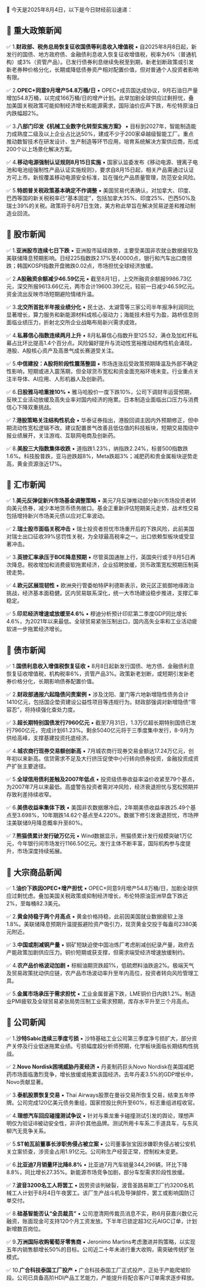 📅 今天是2025年8月4日，以下是今日财经前沿速递：

## 📌 重大政策新闻
✅ 1.**财政部、税务总局恢复征收国债等利息收入增值税**
▪️ 自2025年8月8日起，新发行的国债、地方政府债、金融债利息收入恢复征收增值税，税率为6%（普通机构）或3%（资管产品）。已发行债券利息继续免税至到期，新老划断政策或引发新老券种价格分化，长期或降低债券资产相对配置价值，但对普通个人投资者影响有限。

✅ 2.**OPEC+同意9月增产54.8万桶/日**
▪️ OPEC+成员国达成协议，9月石油日产量增加54.8万桶，以完成166万桶/日的增产计划。此举加剧全球供应过剩担忧，叠加美国关税政策可能抑制经济增长和能源需求，国际油价应声下跌，布伦特原油日内跌幅超2%。

✅ 3.**八部门印发《机械工业数字化转型实施方案》**
▪️ 目标到2027年，智能制造能力成熟度二级及以上企业占比达50%，建成不少于200家卓越级智能工厂。重点推动数智技术在研发设计、生产制造等环节应用，培育系统解决方案供应商，形成200个以上场景化解决方案。

✅ 4.**移动电源强制认证规则8月15日实施**
▪️ 国家认监委发布《移动电源、锂离子电池和电池组强制性产品认证实施规则》，要求自8月15日起，相关产品需通过认证方可上市。新规覆盖移动电源安全标准，旨在强化产品质量管理，防范安全风险。

✅ 5.**特朗普关税政策基本确定不作调整**
▪️ 美国贸易代表确认，对加拿大、印度、巴西等国的新关税税率已“基本固定”，包括加拿大35%、印度25%、巴西50%及瑞士39%的关税。政策将于8月7日生效，美方称此举旨在解决贸易逆差和推动制造业回流。

## 📌 股市新闻
✅ 1.**亚洲股市连续七日下跌**
▪️ 亚洲股市延续跌势，主要受美国非农就业数据疲软及美联储降息预期影响。日经225指数跌2.17%至40000点，银行和汽车出口商领跌；韩国KOSPI指数开盘微跌0.02点，市场担忧全球经济放缓。

✅ 2.**A股融资余额减少46.59亿元**
▪️ 截至8月1日，上交所融资余额报9986.73亿元，深交所报9613.66亿元，两市合计19600.39亿元，较前一日减少46.59亿元。资金流出反映市场短期避险情绪升温。

✅ 3.**北交所首批半年报业绩分化**
▪️ 民士达、太湖雪等三家公司半年报净利润同比显著增长，算力服务和新能源材料成核心驱动力；海能技术扭亏为盈，路桥信息则面临业绩压力，折射北交所企业战略布局新兴需求成效。

✅ 4.**私募信心指数连续两月上升**
▪️ 8月私募信心指数升至125.52，满仓及加杠杆私募占比环比提高1.4个百分点。风险偏好提升与流动性宽裕推动结构性机会涌现，港股、A股核心资产及高景气成长赛道受关注。

✅ 5.**中信建投：A股将阶段性震荡整固**
▪️ 市场连涨后受政策预期降温及外部不确定性影响，短期或进入震荡期，但全球货币宽松和资金面充裕环境未变。行业重点关注半导体、AI应用、人形机器人及创新药。

✅ 6.**日股雅马哈重挫10%**
▪️ 雅马哈股价一度下跌10%，公司下调财年运营预期，反映工业活动放缓及高失业率对国内经济的拖累。日本制造业面临出口压力与消费信心下降双重挑战。

✅ 7.**港股策略关注结构性机会**
▪️ 华泰证券指出，港股回调主因内外预期修正，但中期流动性宽松逻辑不改。建议配置景气改善且低估值的科技板块，短期交易围绕中报业绩展开，关注游戏、互联网电商及创新药。

✅ 8.**美股三大指数集体收跌**
▪️ 道指跌1.23%，纳指跌2.24%，标普500指数跌1.6%。科技股普跌，亚马逊跌超8%，Meta跌超3%；减肥药和贵金属板块逆势走高，黄金资源涨近17%。

## 📌 汇市新闻
✅ 1.**美元反弹促新兴市场基金调整策略**
▪️ 美元7月反弹推动部分新兴市场投资者转向美元债券，减少本地货币债务敞口。基金正重新评估短期美元走势，战术性交易包括增持新兴市场美元债以应对汇率波动。

✅ 2.**瑞士股市面临关税冲击**
▪️ 瑞士投资者担忧市场重开后的下跌风险，此前美国对瑞士出口征收39%惩罚性关税，为全球最高税率之一。出口依赖型板块或受显著冲击。

✅ 3.**英镑汇率承压于BOE降息预期**
▪️ 尽管英国通胀上行，英国央行或于8月5日再次降息。税收增加和消费疲软拖累经济，企业招聘放缓，货币政策宽松预期压制英镑走势。

✅ 4.**欧元区展现韧性**
▪️ 欧洲央行管委帕特萨利德斯表示，欧元区正抵御地缘政治挑战，经济基本面稳健。区内贸易联系深化，统一大市场建设稳步推进，支撑汇率稳定。

✅ 5.**印尼经济增速或放缓至4.6%**
▪️ 穆迪分析预计印尼第二季度GDP同比增长4.6%，为2021年以来最低。全球贸易紧张压制出口，国内高失业率和工业活动疲软进一步拖累经济增长。

## 📌 债市新闻
✅ 1.**国债利息收入增值税恢复征收**
▪️ 8月8日起新发行国债、地方债、金融债利息恢复征收增值税，机构税率6%，资管产品3%。政策新老划断，或短期引发新老券价格分化，长期影响债券配置价值。

✅ 2.**财政部通报六起隐债问责案例**
▪️ 涉及沈阳、厦门等六地新增隐性债务合计1410亿元，包括国企垫资建设公益性项目等违规行为。财政部强调对新增隐债“零容忍”，将持续强化查处力度。

✅ 3.**超长期特别国债发行7960亿元**
▪️ 截至7月31日，1.3万亿超长期特别国债已发行7960亿元，完成计划61.23%。剩余5040亿元将于三季度集中发行，8-9月为供给高峰，支撑基建投资托底经济。

✅ 4.**城农商行现券交易额创新高**
▪️ 7月城农商行现券交易金额达17.24万亿元，创年初以来新高。信贷需求不足及大行挤压促使中小行转向债券投资，金融投资成资产扩张主要途径。

✅ 5.**全球信用债利差触及2007年低点**
▪️ 投资级债券收益率溢价收紧至79个基点，为2007年7月以来最低。高盛警告投资者需对冲风险，经济衰退担忧与宽松预期并存致利差持续收窄。

✅ 6.**美债收益率集体下跌**
▪️ 美国非农数据爆冷后，2年期美债收益率跌25.49个基点至3.698%，10年期跌14.62个基点至4.220%。数据下修引发衰退担忧，市场押注美联储9月降息概率升至80%。

✅ 7.**熊猫债累计发行破万亿元**
▪️ Wind数据显示，熊猫债累计发行规模突破1万亿元，今年银行间市场发行1166.50亿元。发行主体不断丰富，国际机构参与度提升，市场深度持续拓展。

## 📌 大宗商品新闻
✅ 1.**油价下跌因OPEC+增产担忧**
▪️ OPEC+同意9月增产54.8万桶/日，加剧全球供应过剩忧虑。叠加美国关税政策或抑制经济增长，布伦特原油亚洲早盘下跌近2%，至每桶82.3美元。

✅ 2.**黄金持稳于两个月高点**
▪️ 黄金价格持稳，此前因美国就业数据疲软上涨1.8%。美联储降息预期升温提振避险资产吸引力，现货黄金交投于每盎司2380美元附近。

✅ 3.**中国或削减铜产量**
▪️ 铜矿短缺迫使中国冶炼厂考虑削减创纪录产量，政府去产能政策加剧供应压力。铜价短期或获支撑，但需求端受经济增速放缓制约。

✅ 4.**农产品价格波动加剧**
▪️ 棕榈油期货跌超1%，低硫燃料油跌逾2%。极端天气及贸易政策扰动供应链，农产品市场波动率升至年内高位，投资者转向风险管理工具。

✅ 5.**金属市场承压于需求担忧**
▪️ 工业金属普遍下跌，LME铜价日内跌1.2%。制造业PMI疲软及全球贸易紧张局势压制工业需求预期，库存水平升至三个月高点。

## 📌 公司新闻
✅ 1.**沙特Sabic连续三季度亏损**
▪️ 沙特基础工业公司第三季度净亏损扩大，部分资产关停及行业低迷拖累业绩。亏损幅度超分析师预期，化学板块面临长期结构性挑战。

✅ 2.**Novo Nordisk困境威胁丹麦经济**
▪️ 丹麦制药巨头Novo Nordisk在美国减肥药市场面临激烈竞争，增长放缓或拖累该国经济。去年丹麦3.5%的GDP增长中，Novo贡献显著。

✅ 3.**泰航股票恢复交易**
▪️ Thai Airways股票在曼谷交易所恢复交易，结束五年停牌。公司完成120亿美元债务重组，国家控股比例升至60%，标志重组进程收官。

✅ 4.**理想汽车回应碰撞测试争议**
▪️ 针对与乘龙重卡碰撞测试引发的舆论，理想声明仅为验证i8被动安全性，非评价其他品牌。测试所用卡车系二手道具车，与东风柳汽无竞争关系。

✅ 5.**ST帕瓦前董事长涉职务侵占被立案**
▪️ 公司董事张宝因涉嫌职务侵占被公安机关立案侦查，涉资金占用1.91亿元。公司称生产经营正常，控制权未变更。

✅ 6.**比亚迪7月销量环比降8.8%**
▪️ 比亚迪7月汽车销量344,296辆，环比下降8.8%，同比增长27.35%。新能源市场竞争加剧，部分车型需求阶段性放缓。

✅ 7.**波音3200名工人将罢工**
▪️ 因劳资谈判破裂，波音圣路易斯工厂约3200名机械工人计划于8月4日午夜罢工。该厂生产战斗机及导弹部件，罢工或影响国防订单交付。

✅ 8.**硅基智能否认“全员裁员”**
▪️ 公司澄清网传裁员消息不实，称6月获嘉兴数亿元融资，账面现金可支持120个月工资发放。下半年已锁定超3亿元AIGC订单，计划新增数百岗位。

✅ 9.**万洲国际收购葡萄牙零售商**
▪️ Jeronimo Martins考虑激进并购策略，以实现五年内销售额增长50%的目标。公司近二十年未进行重大收购，需突破传统扩张模式。

✅ 10.**广合科技泰国工厂投产**
▪️ 广合科技泰国工厂正式投产，正处于产能爬坡阶段。公司已具备高阶HDI产品工艺能力，产能提升将配合客户订单需求逐步释放。